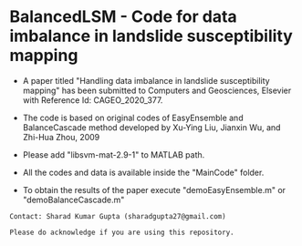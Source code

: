 # BalancedLSM - Code for data imbalance in landslide susceptibility mapping

- A paper titled "Handling data imbalance in landslide susceptibility mapping" has been submitted to Computers and Geosciences, Elsevier with Reference Id: CAGEO_2020_377.

- The code is based on original codes of EasyEnsemble and BalanceCascade method developed by Xu-Ying Liu, Jianxin Wu, and Zhi-Hua Zhou, 2009

- Please add "libsvm-mat-2.9-1" to MATLAB path.

- All the codes and data is available inside the "MainCode" folder.

- To obtain the results of the paper execute "demoEasyEnsemble.m" or "demoBalanceCascade.m"

`Contact: Sharad Kumar Gupta (sharadgupta27@gmail.com)`

`Please do acknowledge if you are using this repository.`
